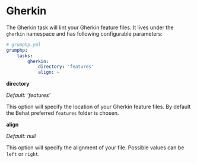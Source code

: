 # Gherkin

The Gherkin task will lint your Gherkin feature files.
It lives under the `gherkin` namespace and has following configurable parameters:

```yaml
# grumphp.yml
grumphp:
    tasks:
        gherkin:
            directory: 'features'
            align: ~
```

**directory**

*Default: 'features'*

This option will specify the location of your Gherkin feature files.
By default the Behat preferred `features` folder is chosen.

**align**

*Default: null*

This option will specify the alignment of your file.
Possible values can be `left` or `right`.
